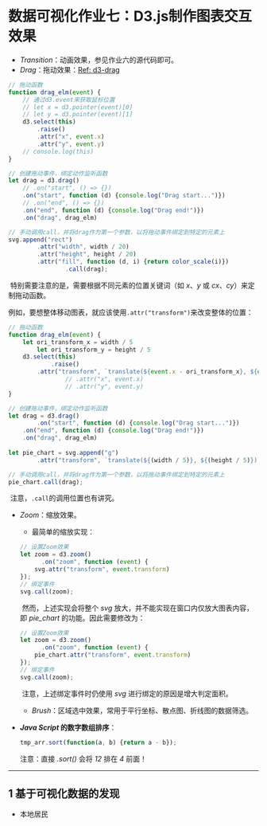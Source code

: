 # 数据可视化作业七：D3.js制作图表交互效果

- *Transition*：动画效果，参见作业六的源代码即可。
- *Drag*：拖动效果：[Ref: d3-drag](https://github.com/d3/d3-drag/blob/master/README.md#drag)

```javascript
// 拖动函数
function drag_elm(event) {
    // 通过d3.event来获取鼠标位置
    // let x = d3.pointer(event)[0]
    // let y = d3.pointer(event)[1]
    d3.select(this)
        .raise()
        .attr("x", event.x)
        .attr("y", event.y)
    // console.log(this)
}

// 创建拖动事件，绑定动作监听函数
let drag = d3.drag()
    // .on("start", () => {})
    .on("start", function (d) {console.log("Drag start...")})
    // .on("end", () => {})
    .on("end", function (d) {console.log("Drag end!")})
    .on("drag", drag_elm)

// 手动调用call，并将drag作为第一个参数，以将拖动事件绑定到特定的元素上
svg.append("rect")
        .attr("width", width / 20)
        .attr("height", height / 20)
        .attr("fill", function (d, i) {return color_scale(i)})
				.call(drag);
```

​	特别需要注意的是，需要根据不同元素的位置关键词（如 *x*、*y* 或 *cx*、*cy*）来定制拖动函数。

​	例如，要想整体移动图表，就应该使用`.attr("transform")`来改变整体的位置：

```javascript
// 拖动函数
function drag_elm(event) {
  	let ori_transform_x = width / 5
		let ori_transform_y = height / 5
    d3.select(this)
    		.raise()
        .attr("transform", `translate(${event.x - ori_transform_x}, ${event.y - ori_transform_y})`)
				// .attr("x", event.x)
				// .attr("y", event.y)
}

// 创建拖动事件，绑定动作监听函数
let drag = d3.drag()
		.on("start", function (d) {console.log("Drag start...")})
    .on("end", function (d) {console.log("Drag end!")})
    .on("drag", drag_elm)
        
let pie_chart = svg.append("g")
		.attr("transform", `translate(${(width / 5)}, ${(height / 5)})`);

// 手动调用call，并将drag作为第一个参数，以将拖动事件绑定到特定的元素上
pie_chart.call(drag);
```

​		注意，`.call`的调用位置也有讲究。

- *Zoom*：缩放效果。

  - 最简单的缩放实现：

  ```javascript
  // 设置Zoom效果
  let zoom = d3.zoom()
  		.on("zoom", function (event) {
      svg.attr("transform", event.transform)
  });
  // 绑定事件
  svg.call(zoom);
  ```

  ​	然而，上述实现会将整个 *svg* 放大，并不能实现在窗口内仅放大图表内容，即 *pie_chart* 的功能。因此需要修改为：

  ```javascript
  // 设置Zoom效果
  let zoom = d3.zoom()
  		.on("zoom", function (event) {
      pie_chart.attr("transform", event.transform)
  });
  // 绑定事件
  svg.call(zoom);
  ```

  ​	注意，上述绑定事件时仍使用 *svg* 进行绑定的原因是增大判定面积。

  - *Brush*：区域选中效果，常用于平行坐标、散点图、折线图的数据筛选。

- ***Java Script* 的数字数组排序**：

  ```javascript
  tmp_arr.sort(function(a, b) {return a - b});
  ```

  注意：直接 *.sort()* 会将 *12* 排在 *4* 前面！


-----



## 1 基于可视化数据的发现

- 本地居民